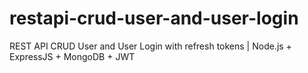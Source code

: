 # restapi-crud-user-and-user-login
 REST API CRUD User and User Login with refresh tokens | Node.js + ExpressJS + MongoDB + JWT
